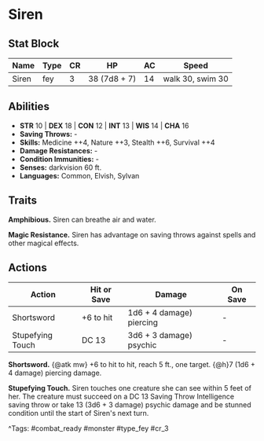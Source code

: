 # Siren

## Stat Block

| Name | Type | CR | HP | AC | Speed |
|------|------|----|----|----|-------|
| Siren | fey | 3 | 38 (7d8 + 7) | 14 | walk 30, swim 30 |

## Abilities

- **STR** 10 | **DEX** 18 | **CON** 12 | **INT** 13 | **WIS** 14 | **CHA** 16
- **Saving Throws:** -  
- **Skills:** Medicine ++4, Nature ++3, Stealth ++6, Survival ++4  
- **Damage Resistances:** -  
- **Condition Immunities:** -  
- **Senses:** darkvision 60 ft.  
- **Languages:** Common, Elvish, Sylvan

## Traits

**Amphibious.** Siren can breathe air and water.

**Magic Resistance.** Siren has advantage on saving throws against spells and other magical effects.


## Actions

| Action | Hit or Save | Damage | On Save |
|--------|--------------|--------|----------|
| Shortsword | +6 to hit | 1d6 + 4 damage) piercing | - |
| Stupefying Touch | DC 13 | 3d6 + 3 damage) psychic | - |

**Shortsword.** {@atk mw} +6 to hit to hit, reach 5 ft., one target. {@h}7 (1d6 + 4 damage) piercing damage.

**Stupefying Touch.** Siren touches one creature she can see within 5 feet of her. The creature must succeed on a DC 13 Saving Throw Intelligence saving throw or take 13 (3d6 + 3 damage) psychic damage and be stunned condition until the start of Siren's next turn.


^Tags: #combat_ready #monster #type_fey #cr_3